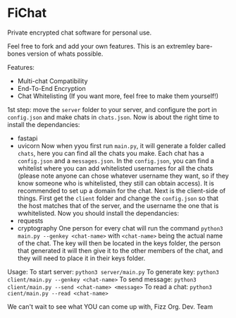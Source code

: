 # FiChat
Private encrypted chat software for personal use.

Feel free to fork and add your own features. This is an extremley bare-bones version of whats possible.

Features:
- Multi-chat Compatibility
- End-To-End Encryption
- Chat Whitelisting
(If you want more, feel free to make them yourself!)

1st step: move the `server` folder to your server, and configure the port in `config.json` and make chats in `chats.json`. Now is about the right time to install the dependancies:
- fastapi
- uvicorn
Now when yyou first run `main.py`, it will generate a folder called `chats`, here you can find all the chats you make. Each chat has a `config.json` and a `messages.json`. In the `config.json`, you can find a whitelist where you can add whitelisted usernames for all the chats (please note anyone can chose whatever username they want, so if they know someone who is whitelisted, they still can obtain access). It is recommended to set up a domain for the chat. Next is the client-side of things. First get the `client` folder and change the `config.json` so that the host matches that of the server, and the username the one that is wwhitelisted. Now you should install the dependancies:
- requests
- cryptography
One person for every chat will run the command `python3 main.py --genkey <chat-name>` with `<chat-name>` being the actual name of the chat. The key will then be located in the keys folder, the person that generated it will then give it to the other members of the chat, and they will need to place it in their keys folder.

Usage:
To start server: `python3 server/main.py`
To generate key: `python3 client/main.py --genkey <chat-name>`
To send message: `python3 client/main.py --send <chat-name> <message>`
To read a chat: `python3 cient/main.py --read <chat-name>`

We can't wait to see what YOU can come up with,
Fizz Org. Dev. Team

